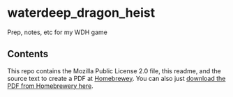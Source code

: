 # waterdeep_dragon_heist
Prep, notes, etc for my WDH game

## Contents
This repo contains the Mozilla Public License 2.0 file, this readme, and the source text to create a PDF at [Homebrewey](https://homebrewery.naturalcrit.com).
You can also just [download the PDF from Homebrewery here](https://homebrewery.naturalcrit.com/share/ByZ1wQltX).
